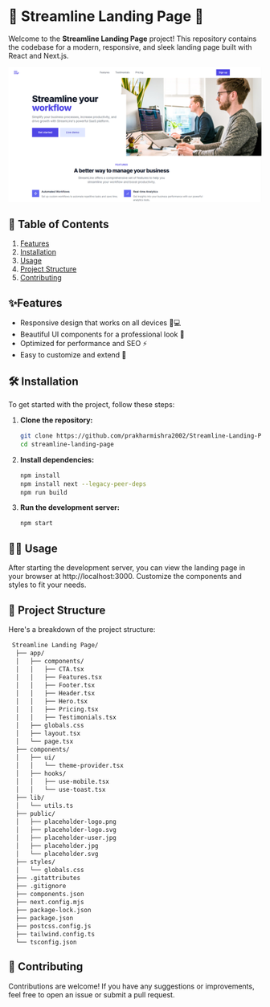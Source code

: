 # 🌟 Streamline Landing Page 🌟

Welcome to the **Streamline Landing Page** project! This repository contains the codebase for a modern, responsive, and sleek landing page built with React and Next.js.

![Streamline Landing Page](https://github.com/prakharmishra2002/Streamline-Landing-Page/blob/main/ScreenShot.png) 

## 🚀 Table of Contents
1. [Features](#Features)
2. [Installation](#installation)
3. [Usage](#usage)
4. [Project Structure](#project-structure)
5. [Contributing](#contributing)

## ✨Features
- Responsive design that works on all devices 📱💻
- Beautiful UI components for a professional look 🎨
- Optimized for performance and SEO ⚡
- Easy to customize and extend 🔧

## 🛠 Installation
To get started with the project, follow these steps:

1. **Clone the repository:**
     ```bash
     git clone https://github.com/prakharmishra2002/Streamline-Landing-Page.git
     cd streamline-landing-page
2. **Install dependencies:**
     ```bash
     npm install
     npm install next --legacy-peer-deps
     npm run build
3. **Run the development server:**
     ```bash
     npm start

## 🧑‍💻 Usage
After starting the development server, you can view the landing page in your browser at http://localhost:3000. Customize the components and styles to fit your needs.

## 📂 Project Structure
Here's a breakdown of the project structure:

     Streamline Landing Page/
      ├── app/
      │   ├── components/
      │   │   ├── CTA.tsx
      │   │   ├── Features.tsx
      │   │   ├── Footer.tsx
      │   │   ├── Header.tsx
      │   │   ├── Hero.tsx
      │   │   ├── Pricing.tsx
      │   │   ├── Testimonials.tsx
      │   ├── globals.css
      │   ├── layout.tsx
      │   └── page.tsx
      ├── components/
      │   ├── ui/
      │   │   └── theme-provider.tsx
      │   ├── hooks/
      │   │   ├── use-mobile.tsx
      │   │   └── use-toast.tsx
      ├── lib/
      │   └── utils.ts
      ├── public/
      │   ├── placeholder-logo.png
      │   ├── placeholder-logo.svg
      │   ├── placeholder-user.jpg
      │   ├── placeholder.jpg
      │   └── placeholder.svg
      ├── styles/
      │   └── globals.css
      ├── .gitattributes
      ├── .gitignore
      ├── components.json
      ├── next.config.mjs
      ├── package-lock.json
      ├── package.json
      ├── postcss.config.js
      ├── tailwind.config.ts
      └── tsconfig.json
## 🤝 Contributing
Contributions are welcome! If you have any suggestions or improvements, feel free to open an issue or submit a pull request. 

